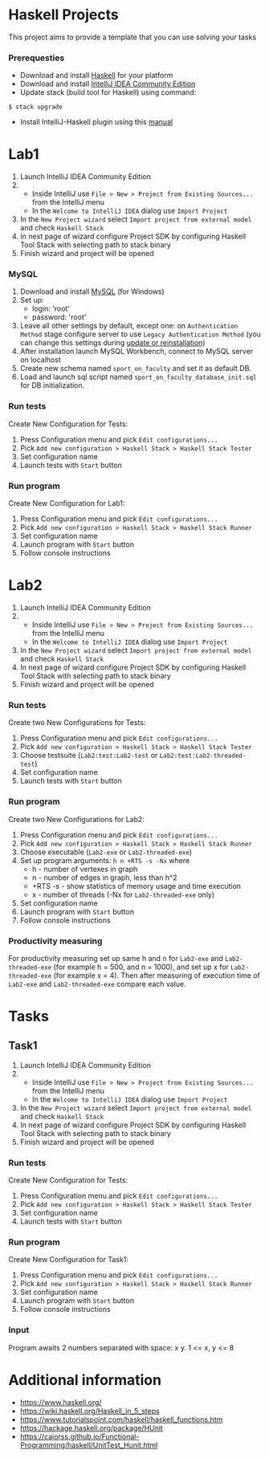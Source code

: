 
# Haskell Projects
This project aims to provide a template that you can use solving your tasks

### Prerequesties
*  Download and install [Haskell](https://docs.haskellstack.org/en/stable/install_and_upgrade/#windows) for your platform 
*  Download and install [IntelliJ IDEA Community Edition](https://www.jetbrains.com/idea/download/?gclid=CjwKCAjwmKLzBRBeEiwACCVihpKD0NhE_Zsq_tMZFtdpDNpD05TZrws06NIKO_UCXXmuTT8XTsH-JhoCKd0QAvD_BwE#section=windows)
*  Update stack (build tool for Haskell) using command:

`$ stack upgrade`

*  Install IntelliJ-Haskell plugin using this [manual](https://www.jetbrains.com/help/idea/managing-plugins.html)

# Lab1
1.  Launch IntelliJ IDEA Community Edition
2.  *   Inside IntelliJ use `File > New > Project from Existing Sources...` from the IntelliJ menu
    *   In the `Welcome to IntelliJ IDEA` dialog use `Import Project`
3.  In the `New Project wizard` select `Import project from external model` and check `Haskell Stack`
4.  In next page of wizard configure Project SDK by configuring Haskell Tool Stack with selecting path to stack binary
5.  Finish wizard and project will be opened

### MySQL
1.  Download and install [MySQL](https://dev.mysql.com/downloads/installer/) (for Windows)
2.  Set up:
    *   login: 'root'
    *   password: 'root'
3.  Leave all other settings by default, except one: on `Authentication Method` stage configure server to use `Legacy Authentication Method` (you can change this settings during [update or reinstallation](https://dev.mysql.com/doc/mysql-installer/en/server-authentication-method.html))
4.  After installation launch MySQL Workbench, connect to MySQL server on localhost
5.  Create new schema named `sport_on_faculty` and set it as default DB.
5.  Load and launch sql script named `sport_on_faculty_database_init.sql` for DB initialization.

### Run tests
Create New Configuration for Tests:

1.  Press Configuration menu and pick `Edit configurations...`
2.  Pick `Add new configuration > Haskell Stack > Haskell Stack Tester`
3.  Set configuration name
4.  Launch tests with `Start` button

### Run program
Create New Configuration for Lab1:

1.  Press Configuration menu and pick `Edit configurations...`
2.  Pick `Add new configuration > Haskell Stack > Haskell Stack Runner`
3.  Set configuration name
4.  Launch program with `Start` button
5.  Follow console instructions

# Lab2
1.  Launch IntelliJ IDEA Community Edition
2.  *   Inside IntelliJ use `File > New > Project from Existing Sources...` from the IntelliJ menu
    *   In the `Welcome to IntelliJ IDEA` dialog use `Import Project`
3.  In the `New Project wizard` select `Import project from external model` and check `Haskell Stack`
4.  In next page of wizard configure Project SDK by configuring Haskell Tool Stack with selecting path to stack binary
5.  Finish wizard and project will be opened

### Run tests
Create two New Configurations for Tests:

1.  Press Configuration menu and pick `Edit configurations...`
2.  Pick `Add new configuration > Haskell Stack > Haskell Stack Tester`
3.  Choose testsuite (`Lab2:test:Lab2-test` or `Lab2:test:Lab2-threaded-test`)
4.  Set configuration name
5.  Launch tests with `Start` button

### Run program
Create two New Configurations for Lab2:

1.  Press Configuration menu and pick `Edit configurations...`
2.  Pick `Add new configuration > Haskell Stack > Haskell Stack Runner`
3.  Choose executable (`Lab2-exe` or `Lab2-threaded-exe`)
4.  Set up program arguments: `h n +RTS -s -Nx` where
    *  h - number of vertexes in graph
	*  n - number of edges in graph, less than h^2
	*  +RTS -s - show statistics of memory usage and time execution
	*  x - number of threads (-Nx for `Lab2-threaded-exe` only)
5.  Set configuration name
6.  Launch program with `Start` button
7.  Follow console instructions

### Productivity measuring
For productivity measuring set up same h and n for `Lab2-exe` and `Lab2-threaded-exe` (for example h = 500, and n = 1000), and set up x for `Lab2-threaded-exe` (for example x = 4). 
Then after measuring of execution time of `Lab2-exe` and `Lab2-threaded-exe` compare each value.

# Tasks

## Task1
1.  Launch IntelliJ IDEA Community Edition
2.  *   Inside IntelliJ use `File > New > Project from Existing Sources...` from the IntelliJ menu
    *   In the `Welcome to IntelliJ IDEA` dialog use `Import Project`
3.  In the `New Project wizard` select `Import project from external model` and check `Haskell Stack`
4.  In next page of wizard configure Project SDK by configuring Haskell Tool Stack with selecting path to stack binary
5.  Finish wizard and project will be opened

### Run tests
Create New Configuration for Tests:

1.  Press Configuration menu and pick `Edit configurations...`
2.  Pick `Add new configuration > Haskell Stack > Haskell Stack Tester`
3.  Set configuration name
4.  Launch tests with `Start` button

### Run program
Create New Configuration for Task1:

1.  Press Configuration menu and pick `Edit configurations...`
2.  Pick `Add new configuration > Haskell Stack > Haskell Stack Runner`
3.  Set configuration name
4.  Launch program with `Start` button
5.  Follow console instructions

### Input
Program awaits 2 numbers separated with space: x y. 1 <= x, y <= 8

# Additional information

* https://www.haskell.org/
* https://wiki.haskell.org/Haskell_in_5_steps
* https://www.tutorialspoint.com/haskell/haskell_functions.htm
* https://hackage.haskell.org/package/HUnit
* https://caiorss.github.io/Functional-Programming/haskell/UnitTest_Hunit.html
